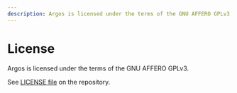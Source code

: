 ```yaml
---
description: Argos is licensed under the terms of the GNU AFFERO GPLv3.
---
```

# License

Argos is licensed under the terms of the GNU AFFERO GPLv3.

See [LICENSE file](https://framagit.org/framasoft/framaspace/argos/-/blob/main/LICENSE) on the repository.
